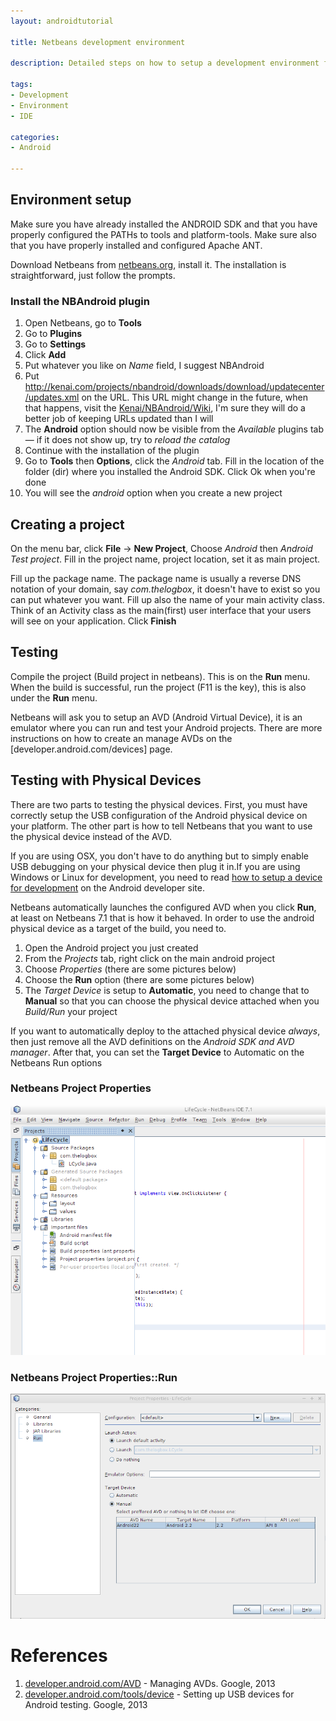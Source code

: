 ```yaml
---
layout: androidtutorial

title: Netbeans development environment

description: Detailed steps on how to setup a development environment for Android programming using the NetBeans IDE. Setup the Android SDK, the AVD manager. Then setup NBAndroid, the netbeans android plugin Finally, how to use a physical device to test while using NetBeans

tags:
- Development
- Environment
- IDE

categories:
- Android

---
```


## Environment setup

Make sure you have already installed the ANDROID SDK and that you have properly configured the PATHs to tools and platform-tools. Make sure also that you have properly installed and configured Apache ANT.

Download Netbeans from [netbeans.org](http://netbeans.org), install it. The installation is straightforward, just follow the prompts. 

### Install the NBAndroid plugin

1. Open Netbeans, go to **Tools**
2. Go to **Plugins**
3. Go to **Settings**
4. Click **Add**
5. Put whatever you like on *Name* field, I suggest NBAndroid
6. Put http://kenai.com/projects/nbandroid/downloads/download/updatecenter/updates.xml on the URL. This URL might change in the future, when that happens, visit the [Kenai/NBAndroid/Wiki](http://kenai.com/projects/nbandroid/pages/Install), I'm sure they will do a better job of keeping URLs updated than I will
7. The **Android** option should now be visible from the *Available* plugins tab &mdash; if it does not show up, try to *reload the catalog*
8. Continue with the installation of the plugin
9. Go to **Tools** then **Options**, click the *Android* tab. Fill in the location of the folder (dir) where you installed the Android SDK. Click Ok when you're done
10. You will see the *android* option when you create a new project

## Creating a project

On the menu bar, click **File** &rarr; **New Project**, Choose *Android* then *Android Test project*. Fill in the project name, project location, set it as main project.

Fill up the package name. The package name is usually a reverse DNS notation of your domain, say *com.thelogbox*, it doesn't have to exist so you can put whatever you want. Fill up also the name of your main activity class. Think of an Activity class as the main(first) user interface that your users will see on your application. Click **Finish**

## Testing

Compile the project (Build project in netbeans). This is on the **Run** menu. When the build is successful, run the project (F11 is the key), this is also under the **Run** menu.

Netbeans will ask you to setup an AVD (Android Virtual Device), it is an emulator where you can run and test your Android projects. There are more instructions on how to create an manage AVDs on the [developer.android.com/devices] page.


## Testing with Physical Devices

There are two parts to testing the physical devices. First, you must have correctly setup the USB configuration of the Android physical device on your platform. The other part is how to tell Netbeans that you want to use the physical device instead of the AVD.

If you are using OSX, you don't have to do anything but to simply enable USB debugging on your physical device then plug it in.If you are using Windows or Linux for development, you need to read [how to setup a device for development](http://developer.android.com/tools/device.html) on the Android developer site.  

Netbeans automatically launches the configured AVD when you click **Run**, at least on Netbeans 7.1 that is how it behaved. In order to use the android physical device as a target of the build, you need to.

1. Open the Android project you just created
2. From the *Projects* tab, right click on the main android project
3. Choose *Properties* (there are some pictures below)
4. Choose the **Run** option (there are some pictures below)
5. The *Target Device* is setup to **Automatic**, you need to change that to **Manual** so that you can choose the physical device attached when you *Build/Run* your project

If you want to automatically deploy to the attached physical device *always*, then just remove all the AVD definitions on the *Android SDK and AVD manager*. After that, you can set the **Target Device** to Automatic on the Netbeans Run options

### Netbeans Project Properties
<img src="../img/netbeans-properties.png"/>

### Netbeans Project Properties::Run
<img src="../img/netbeans-project-properties-run.png"/>


# References

1. [developer.android.com/AVD](http://developer.android.com/tools/devices/managing-avds.html) - Managing AVDs. Google, 2013
2. [developer.android.com/tools/device](http://developer.android.com/tools/device.html) - Setting up USB devices for Android testing. Google, 2013


